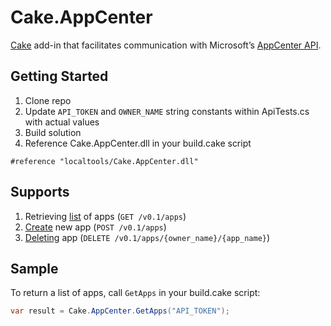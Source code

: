 Cake.AppCenter
===========

[Cake](https://cakebuild.net/) add-in that facilitates communication with Microsoft’s [AppCenter API](https://docs.microsoft.com/en-us/appcenter/).

## Getting Started

1. Clone repo
2. Update `API_TOKEN` and `OWNER_NAME` string constants within ApiTests.cs with actual values
2. Build solution
3. Reference Cake.AppCenter.dll in your build.cake script
```cake
#reference "localtools/Cake.AppCenter.dll"
```

## Supports

1. Retrieving [list](https://openapi.appcenter.ms/#/account/apps_list) of apps (`GET /v0.1/apps`)
2. [Create](https://openapi.appcenter.ms/#/account/apps_create) new app (`POST /v0.1/apps`)
3. [Deleting](https://openapi.appcenter.ms/#/account/apps_delete) app (`DELETE /v0.1/apps/{owner_name}/{app_name}`)

## Sample

To return a list of apps, call `GetApps` in your build.cake script:
```csharp
var result = Cake.AppCenter.GetApps("API_TOKEN");
```
